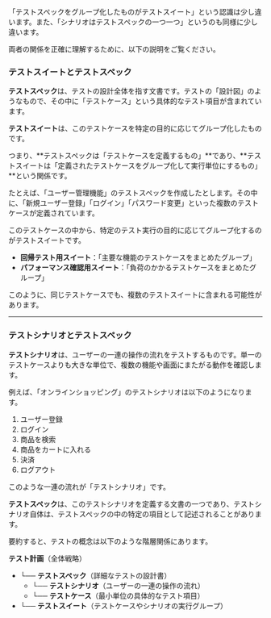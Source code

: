 「テストスペックをグループ化したものがテストスイート」という認識は少し違います。また、「シナリオはテストスペックの一つ一つ」というのも同様に少し違います。

両者の関係を正確に理解するために、以下の説明をご覧ください。

### テストスイートとテストスペック

**テストスペック**は、テストの設計全体を指す文書です。テストの「設計図」のようなもので、その中に「テストケース」という具体的なテスト項目が含まれています。

**テストスイート**は、このテストケースを特定の目的に応じてグループ化したものです。

つまり、**テストスペックは「テストケースを定義するもの」**であり、**テストスイートは「定義されたテストケースをグループ化して実行単位にするもの」**という関係です。



たとえば、「ユーザー管理機能」のテストスペックを作成したとします。その中に、「新規ユーザー登録」「ログイン」「パスワード変更」といった複数のテストケースが定義されています。

このテストケースの中から、特定のテスト実行の目的に応じてグループ化するのがテストスイートです。
* **回帰テスト用スイート**：「主要な機能のテストケースをまとめたグループ」
* **パフォーマンス確認用スイート**：「負荷のかかるテストケースをまとめたグループ」

このように、同じテストケースでも、複数のテストスイートに含まれる可能性があります。

---

### テストシナリオとテストスペック

**テストシナリオ**は、ユーザーの一連の操作の流れをテストするものです。単一のテストケースよりも大きな単位で、複数の機能や画面にまたがる動作を確認します。

例えば、「オンラインショッピング」のテストシナリオは以下のようになります。

1. ユーザー登録
2. ログイン
3. 商品を検索
4. 商品をカートに入れる
5. 決済
6. ログアウト

このような一連の流れが「テストシナリオ」です。

**テストスペック**は、このテストシナリオを定義する文書の一つであり、テストシナリオ自体は、テストスペックの中の特定の項目として記述されることがあります。

要約すると、テストの概念は以下のような階層関係にあります。

**テスト計画**（全体戦略）
* └── **テストスペック**（詳細なテストの設計書）
    * └── **テストシナリオ**（ユーザーの一連の操作の流れ）
    * └── **テストケース**（最小単位の具体的なテスト項目）
* └── **テストスイート**（テストケースやシナリオの実行グループ）